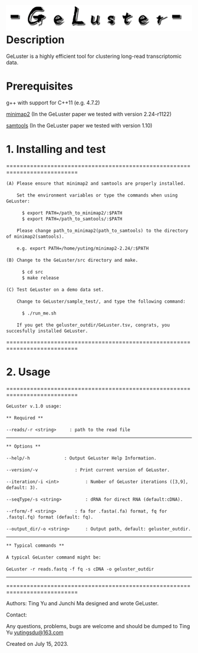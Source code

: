 ![logo](geluster.png)
Description
================

GeLuster is a highly efficient tool for clustering long-read transcriptomic data.


Prerequisites
================

  g++ with support for C++11 (e.g. 4.7.2)
 
  [minimap2][minimap] (In the GeLuster paper we tested with version 2.24-r1122)
  
  [samtools][samtools] (In the GeLuster paper we tested with version 1.10)

# 1. Installing and test
===========================================================================
    
    (A) Please ensure that minimap2 and samtools are properly installed. 
        
        Set the environment variables or type the commands when using GeLuster:

          $ export PATH=/path_to_minimap2/:$PATH
          $ export PATH=/path_to_samtools/:$PATH

        Please change path_to_minimap2(path_to_samtools) to the directory of minimap2(samtools).
     
        e.g. export PATH=/home/yuting/minimap2-2.24/:$PATH
        
    (B) Change to the GeLuster/src directory and make.
    
          $ cd src
          $ make release
          
    (C) Test GeLuster on a demo data set.
        
        Change to GeLuster/sample_test/, and type the following command:
        
          $ ./run_me.sh
          
        If you get the geluster_outdir/GeLuster.tsv, congrats, you succesfully installed GeLuster.
      
        
===========================================================================

# 2. Usage 
===========================================================================
    
    GeLuster v.1.0 usage:

    ** Required **
    
    --reads/-r <string>		: path to the read file
---------------------------------------------------------------------------

    ** Options **
    
    --help/-h			  : Output GeLuster Help Information.

    --version/-v			  : Print current version of GeLuster.

    --iteration/-i <int>		  : Number of GeLuster iterations ([3,9], default: 3).

    --seqType/-s <string>		  : dRNA for direct RNA (default:cDNA).

    --rform/-f <string>		  : fa for .fasta(.fa) format, fq for .fastq(.fq) format (default: fq).

    --output_dir/-o <string>	  : Output path, default: geluster_outdir.

---------------------------------------------------------------------------

    ** Typical commands **
    
    A typical GeLuster command might be:

    GeLuster -r reads.fastq -f fq -s cDNA -o geluster_outdir

---------------------------------------------------------------------------

===========================================================================


Authors: Ting Yu and Junchi Ma designed and wrote GeLuster.
 
Contact:
 
Any questions, problems, bugs are welcome and should be dumped to Ting Yu <yutingsdu@163.com>
 
Created on July 15, 2023.

 [minimap]: https://github.com/lh3/minimap2/releases
 [samtools]: https://github.com/samtools/samtools/releases
 